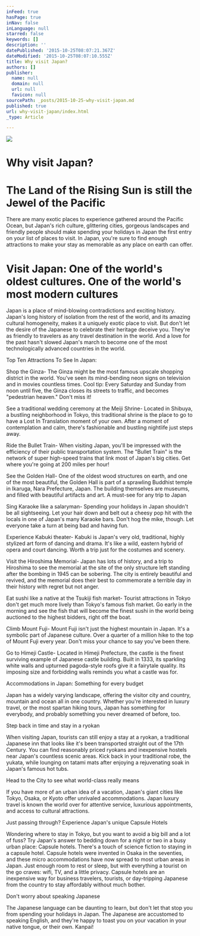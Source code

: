 ```yaml
---
inFeed: true
hasPage: true
inNav: false
inLanguage: null
starred: false
keywords: []
description: ''
datePublished: '2015-10-25T08:07:21.367Z'
dateModified: '2015-10-25T08:07:10.555Z'
title: Why visit Japan?
authors: []
publisher:
  name: null
  domain: null
  url: null
  favicon: null
sourcePath: _posts/2015-10-25-why-visit-japan.md
published: true
url: why-visit-japan/index.html
_type: Article

---
```

![](https://the-grid-user-content.s3-us-west-2.amazonaws.com/bc34b29d-85d1-4068-be99-302e83e3cad4.jpg)

# Why visit Japan?

# The Land of the Rising Sun is still the Jewel of the Pacific

There are many exotic places to experience gathered around the Pacific Ocean, but Japan's rich culture, glittering cities, gorgeous landscapes and friendly people should make spending your holidays in Japan the first entry on your list of places to visit. In Japan, you're sure to find enough attractions to make your stay as memorable as any place on earth can offer.  

# Visit Japan: One of the world's oldest cultures. One of the world's most modern cultures

Japan is a place of mind-blowing contradictions and exciting history. Japan's long history of isolation from the rest of the world, and its amazing cultural homogeneity, makes it a uniquely exotic place to visit. But don't let the desire of the Japanese to celebrate their heritage deceive you. They're as friendly to travelers as any travel destination in the world. And a love for the past hasn't slowed Japan's march to become one of the most technologically advanced countries in the world.

Top Ten Attractions To See In Japan:

Shop the Ginza- The Ginza might be the most famous upscale shopping district in the world. You've seen its mind-bending neon signs on television and in movies countless times. Cool tip: Every Saturday and Sunday from noon until five, the Ginza closes its streets to traffic, and becomes "pedestrian heaven." Don't miss it!

See a traditional wedding ceremony at the Meiji Shrine- Located in Shibuya, a bustling neighborhood in Tokyo, this traditional shrine is the place to go to have a Lost In Translation moment of your own. After a moment of contemplation and calm, there's fashionable and bustling nightlife just steps away. 

Ride the Bullet Train- When visiting Japan, you'll be impressed with the efficiency of their public transportation system. The "Bullet Train" is the network of super high-speed trains that link most of Japan's big cities. Get where you're going at 200 miles per hour!

See the Golden Hall- One of the oldest wood structures on earth, and one of the most beautiful, the Golden Hall is part of a sprawling Buddhist temple in Ikaruga, Nara Prefecture, Japan. The building themselves are museums, and filled with beautiful artifacts and art. A must-see for any trip to Japan

Sing Karaoke like a salaryman- Spending your holidays in Japan shouldn't be all sightseeing. Let your hair down and belt out a cheesy pop hit with the locals in one of Japan's many Karaoke bars. Don't hog the mike, though. Let everyone take a turn at being bad and having fun. 

Experience Kabuki theater- Kabuki is Japan's very old, traditional, highly stylized art form of dancing and drama. It's like a wild, eastern hybrid of opera and court dancing. Worth a trip just for the costumes and scenery.

Visit the Hiroshima Memorial- Japan has lots of history, and a trip to Hiroshima to see the memorial at the site of the only structure left standing after the bombing in 1945 can be sobering. The city is entirely beautiful and revived, and the memorial does their best to commemorate a terrible day in their history with regret but not anger. 

Eat sushi like a native at the Tsukiji fish market- Tourist attractions in Tokyo don't get much more lively than Tokyo's famous fish market. Go early in the morning and see the fish that will become the finest sushi in the world being auctioned to the highest bidders, right off the boat. 

Climb Mount Fuji- Mount Fuji isn't just the highest mountain in Japan. It's a symbolic part of Japanese culture. Over a quarter of a million hike to the top of Mount Fuji every year. Don't miss your chance to say you've been there. 

Go to Himeji Castle- Located in Himeji Prefecture, the castle is the finest surviving example of Japanese castle building. Built in 1333, its sparkling white walls and upturned pagoda-style roofs give it a fairytale quality. Its imposing size and forbidding walls reminds you what a castle was for.

Accommodations in Japan: Something for every budget

Japan has a widely varying landscape, offering the visitor city and country, mountain and ocean all in one country. Whether you're interested in luxury travel, or the most spartan hiking tours, Japan has something for everybody, and probably something you never dreamed of before, too.

Step back in time and stay in a ryokan

When visiting Japan, tourists can still enjoy a stay at a ryokan, a traditional Japanese inn that looks like it's been transported straight out of the 17th Century. You can find reasonably priced ryokans and inexpensive hostels near Japan's countless scenic areas. Kick back in your traditional robe, the yukata, while lounging on tatami mats after enjoying a rejuvenating soak in Japan's famous hot tubs.

Head to the City to see what world-class really means

If you have more of an urban idea of a vacation, Japan's giant cities like Tokyo, Osaka, or Kyoto offer unrivaled accommodations. Japan luxury travel is known the world over for attentive service, luxurious appointments, and access to cultural attractions. 

Just passing through? Experience Japan's unique Capsule Hotels

Wondering where to stay in Tokyo, but you want to avoid a big bill and a lot of fuss? Try Japan's answer to bedding down for a night or two in a busy urban place: Capsule hotels. There's a touch of science fiction to staying in a capsule hotel. Capsule hotels were invented in Osaka in the seventies, and these micro accommodations have now spread to most urban areas in Japan. Just enough room to rest or sleep, but with everything a tourist on the go craves: wifi, TV, and a little privacy. Capsule hotels are an inexpensive way for business travelers, tourists, or day-tripping Japanese from the country to stay affordably without much bother.

Don't worry about speaking Japanese

The Japanese language can be daunting to learn, but don't let that stop you from spending your holidays in Japan. The Japanese are accustomed to speaking English, and they're happy to toast you on your vacation in your native tongue, or their own. Kanpai!